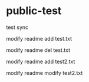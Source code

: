 # public-test
test sync

modify readme
add test.txt

modify readme
del test.txt

modify readme 
add test2.txt

modify readme
modify test2.txt


